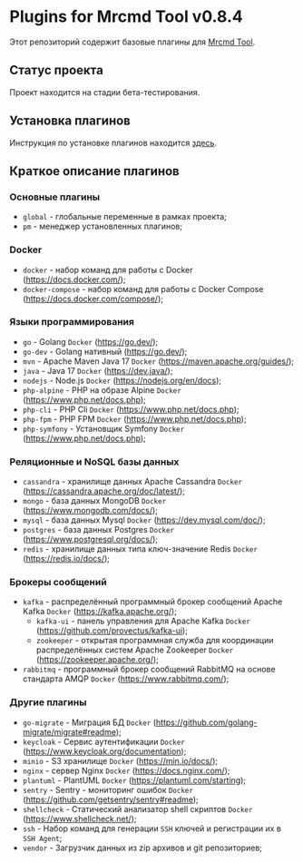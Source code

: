 # Plugins for Mrcmd Tool v0.8.4
Этот репозиторий содержит базовые плагины для [Mrcmd Tool](https://github.com/mondegor/mrcmd).

## Статус проекта
Проект находится на стадии бета-тестирования.

## Установка плагинов
Инструкция по установке плагинов находится [здесь](https://github.com/mondegor/mrcmd#readme).

## Краткое описание плагинов

### Основные плагины
- `global` - глобальные переменные в рамках проекта;
- `pm` - менеджер установленных плагинов;

### Docker
- `docker` - набор команд для работы с Docker (https://docs.docker.com/);
- `docker-compose` - набор команд для работы с Docker Compose (https://docs.docker.com/compose/);

### Языки программирования
- `go` - Golang `Docker` (https://go.dev/);
- `go-dev` - Golang нативный (https://go.dev/);
- `mvn` - Apache Maven Java 17 `Docker` (https://maven.apache.org/guides/);
- `java` - Java 17 `Docker` (https://dev.java/);
- `nodejs` - Node.js `Docker` (https://nodejs.org/en/docs);
- `php-alpine` - PHP на образе Alpine `Docker` (https://www.php.net/docs.php);
- `php-cli` - PHP Cli `Docker` (https://www.php.net/docs.php);
- `php-fpm` - PHP FPM `Docker` (https://www.php.net/docs.php);
- `php-symfony` - Установщик Symfony `Docker` (https://www.php.net/docs.php);

### Реляционные и NoSQL базы данных
- `cassandra` - хранилище данных Apache Cassandra `Docker` (https://cassandra.apache.org/doc/latest/);
- `mongo` - база данных MongoDB `Docker` (https://www.mongodb.com/docs/);
- `mysql` - база данных Mysql `Docker` (https://dev.mysql.com/doc/);
- `postgres` - база данных Postgres `Docker` (https://www.postgresql.org/docs/);
- `redis` - хранилище данных типа ключ-значение Redis `Docker` (https://redis.io/docs/);

### Брокеры сообщений
- `kafka` - распределённый программный брокер сообщений Apache Kafka `Docker` (https://kafka.apache.org/);
    - `kafka-ui` - панель управления для Apache Kafka `Docker` (https://github.com/provectus/kafka-ui);
    - `zookeeper` - открытая программная служба для координации распределённых систем Apache Zookeeper `Docker` (https://zookeeper.apache.org/);
- `rabbitmq` - программный брокер сообщений RabbitMQ на основе стандарта AMQP `Docker` (https://www.rabbitmq.com/);

### Другие плагины
- `go-migrate` - Миграция БД `Docker` (https://github.com/golang-migrate/migrate#readme);
- `keycloak` - Сервис аутентификации `Docker` (https://www.keycloak.org/documentation);
- `minio` - S3 хранилище `Docker` (https://min.io/docs/);
- `nginx` - сервер Nginx `Docker` (https://docs.nginx.com/);
- `plantuml` - PlantUML `Docker` (https://plantuml.com/starting);
- `sentry` - Sentry - мониторинг ошибок `Docker` (https://github.com/getsentry/sentry#readme);
- `shellcheck` - Статический анализатор shell скриптов `Docker` (https://www.shellcheck.net/);
- `ssh` - Набор команд для генерации `SSH` ключей и регистрации их в `SSH Agent`;
- `vendor` - Загрузчик данных из zip архивов и git репозиториев;